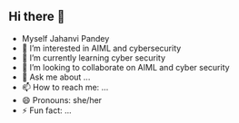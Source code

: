 ## Hi there 👋

<!--
**jahanvipandey6693/jahanvipandey6693** is a ✨ _special_ ✨ repository because its `README.md` (this file) appears on your GitHub profile.

Here are some ideas to get you started:
-->

- Myself Jahanvi Pandey 
- 🔭 I’m interested in AIML and cybersecurity 
- 🌱 I’m currently learning cyber security 
- 👯 I’m looking to collaborate on AIML and cyber security 
- 💬 Ask me about ...
- 📫 How to reach me: ...
- 😄 Pronouns: she/her
- ⚡ Fun fact: ...


